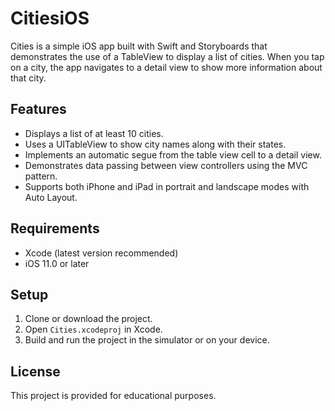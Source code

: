 # CitiesiOS
Cities is a simple iOS app built with Swift and Storyboards that demonstrates the use of a TableView to display a list of cities. When you tap on a city, the app navigates to a detail view to show more information about that city.

## Features

- Displays a list of at least 10 cities.
- Uses a UITableView to show city names along with their states.
- Implements an automatic segue from the table view cell to a detail view.
- Demonstrates data passing between view controllers using the MVC pattern.
- Supports both iPhone and iPad in portrait and landscape modes with Auto Layout.

## Requirements

- Xcode (latest version recommended)
- iOS 11.0 or later

## Setup

1. Clone or download the project.
2. Open `Cities.xcodeproj` in Xcode.
3. Build and run the project in the simulator or on your device.

## License

This project is provided for educational purposes.
